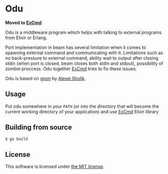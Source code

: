Odu
====

**Moved to [ExCmd](https://github.com/akash-akya/ex_cmd)**

Odu is a middleware program which helps with talking to external programs from Elixir or Erlang.

Port implementation in beam has several limitation when it comes to spawning external command and communicating with it. Limitations such as no back-pressure to external command, ability wait to output after closing stdin (when port is closed, beam closes both stdin and stdout), possibility of zombie proccess. Odu together [ExCmd](https://github.com/akash-akya/ex_cmd) tries to fix these issues.

Odu is based on [goon](https://github.com/alco/goon) by [Alexei Sholik](https://github.com/alco).

## Usage

Put odu somewhere in your `PATH` (or into the directory that will become the current
working directory of your application) and use [ExCmd](https://github.com/akash-akya/ex_cmd) Elixir library

## Building from source

```sh
$ go build
```

## License

This software is licensed under [the MIT license](LICENSE).
